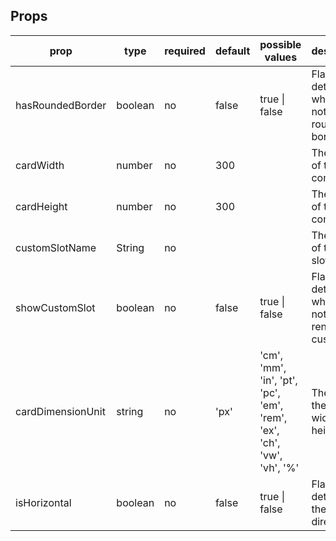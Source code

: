 ## Props

<table class="table table-bordered table-striped">
    <thead>
    <tr>
        <th>prop</th>
        <th>type</th>
        <th>required</th>
        <th>default</th>
        <th>possible values</th>
        <th>description</th>
    </tr>
    </thead>
    <tbody>
        <tr>
          <td>hasRoundedBorder</td>
          <td>boolean</td>
          <td>no</td>
          <td>false</td>
          <td>true | false</td>
          <td>Flag to determine whether or not to have rounded borders </td>
        </tr>
        <tr>
          <td>cardWidth</td>
          <td>number</td>
          <td>no</td>
          <td>300</td>
          <td></td>
          <td>The width of the card component </td>
        </tr>		
        <tr>
          <td>cardHeight</td>
          <td>number</td>
          <td>no</td>
          <td>300</td>
          <td></td>
          <td>The height of the card component</td>
        </tr>
        <tr>
          <td>customSlotName</td>
          <td>String</td>
          <td>no</td>
          <td></td>
          <td></td>
          <td>The name of the child slot</td>
        </tr>
           <tr>
          <td>showCustomSlot</td>
          <td>boolean</td>
          <td>no</td>
          <td>false</td>
          <td>true | false</td>
          <td>Flag to determine whether or not to render the custom slot     </td>
        </tr>
           <tr>
          <td>cardDimensionUnit</td>
          <td>string</td>
          <td>no</td>
          <td>'px'</td>
          <td>
 'cm',
 'mm',
'in',
   'pt',
 'pc',
 'em',
'rem',
  'ex',
 'ch',
  'vw',
  'vh',
  '%'</td>
          <td>The unit for the card width and height</td>
        </tr>
           <tr>
          <td>isHorizontal</td>
          <td>boolean</td>
          <td>no</td>
          <td>false</td>
          <td>true | false</td>
          <td>Flag to determine the content direction</td>
        </tr>
    </tbody>
</table>



